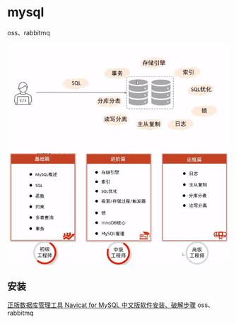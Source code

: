 # mysql


oss、rabbitmq

![](index_files/1.jpg)
![](index_files/2.jpg)

## 安装
[正版数据库管理工具 Navicat for MySQL 中文版软件安装、破解步骤](https://www.php.cn/faq/410781.html)
oss、rabbitmq
